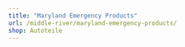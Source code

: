```yaml
---
title: "Maryland Emergency Products"
url: /middle-river/maryland-emergency-products/
shop: Autoteile
---
```

